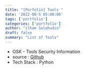 ```yaml
---
title: "[Porfolio] Tools "
date: '2022-08-5 05:00:00'
tags: ['portfolio']
categories: ['portfolio']
author: "ilham Solehudin"
draft: false
summary: "List of Tools"
---
```


* OSK - Tools Security Information
* source : [Github]('https://github.com/harloom/OSK-auto')
* Tech Stack : Python